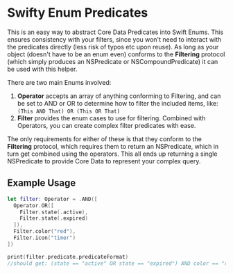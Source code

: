 # Swifty Enum Predicates
This is an easy way to abstract Core Data Predicates into Swift Enums. This ensures consistency with your filters, since you won't need to interact with the predicates directly (less risk of typos etc upon reuse). As long as your object (doesn't have to be an enum even) conforms to the **Filtering** protocol (which simply produces an NSPredicate or NSCompoundPredicate) it can be used with this helper. 

There are two main Enums involved:

1. **Operator** accepts an array of anything conforming to Filtering, and can be set to AND or OR to determine how to filter the included items, like: ```(This AND That) OR (This OR That)```
2. **Filter** provides the enum cases to use for filtering. Combined with Operators, you can create complex filter predicates with ease.  

The only requirements for either of these is that they conform to the **Filtering** protocol, which requires them to return an NSPredicate, which in turn get combined using the operators. This all ends up returning a single NSPredicate to provide Core Data to represent your complex query.

## Example Usage
```swift
let filter: Operator = .AND([
  Operator.OR([
    Filter.state(.active),
    Filter.state(.expired)
  ]),
  Filter.color("red"),
  Filter.icon("timer")
])

print(filter.predicate.predicateFormat)
//should get: (state == "active" OR state == "expired") AND color == "red" AND icon == "timer"
```
